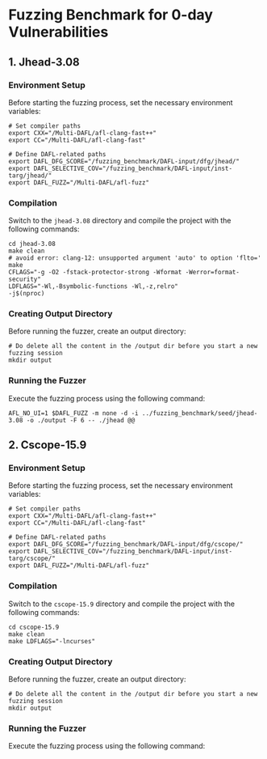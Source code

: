 # Fuzzing Benchmark for 0-day Vulnerabilities

## 1. Jhead-3.08

### Environment Setup
Before starting the fuzzing process, set the necessary environment variables:

```shell
# Set compiler paths
export CXX="/Multi-DAFL/afl-clang-fast++"
export CC="/Multi-DAFL/afl-clang-fast"

# Define DAFL-related paths
export DAFL_DFG_SCORE="/fuzzing_benchmark/DAFL-input/dfg/jhead/"
export DAFL_SELECTIVE_COV="/fuzzing_benchmark/DAFL-input/inst-targ/jhead/"
export DAFL_FUZZ="/Multi-DAFL/afl-fuzz"
```

### Compilation
Switch to the `jhead-3.08` directory and compile the project with the following commands:
```shell
cd jhead-3.08
make clean
# avoid error: clang-12: unsupported argument 'auto' to option 'flto='
make
CFLAGS="-g -O2 -fstack-protector-strong -Wformat -Werror=format-security"
LDFLAGS="-Wl,-Bsymbolic-functions -Wl,-z,relro" 
-j$(nproc)
```
### Creating Output Directory
Before running the fuzzer, create an output directory:
```shell
# Do delete all the content in the /output dir before you start a new fuzzing session
mkdir output
```
### Running the Fuzzer
Execute the fuzzing process using the following command:
```shell
AFL_NO_UI=1 $DAFL_FUZZ -m none -d -i ../fuzzing_benchmark/seed/jhead-3.08 -o ./output -F 6 -- ./jhead @@
```
## 2. Cscope-15.9
### Environment Setup
Before starting the fuzzing process, set the necessary environment variables:

```shell
# Set compiler paths
export CXX="/Multi-DAFL/afl-clang-fast++"
export CC="/Multi-DAFL/afl-clang-fast"

# Define DAFL-related paths
export DAFL_DFG_SCORE="/fuzzing_benchmark/DAFL-input/dfg/cscope/"
export DAFL_SELECTIVE_COV="/fuzzing_benchmark/DAFL-input/inst-targ/cscope/"
export DAFL_FUZZ="/Multi-DAFL/afl-fuzz"
```
### Compilation
Switch to the `cscope-15.9` directory and compile the project with the following commands:
```shell
cd cscope-15.9
make clean
make LDFLAGS="-lncurses"
```
### Creating Output Directory
Before running the fuzzer, create an output directory:
```shell
# Do delete all the content in the /output dir before you start a new fuzzing session
mkdir output
```
### Running the Fuzzer
Execute the fuzzing process using the following command:
```shell

```
